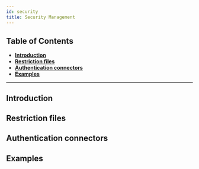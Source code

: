```yaml
---
id: security
title: Security Management
---
```


## Table of Contents

* **[Introduction](#introduction)**
* **[Restriction files](#restriction-files)**
* **[Authentication connectors](#authentication-connectors)**
* **[Examples](#examples)**

---

## Introduction

## Restriction files

## Authentication connectors

## Examples